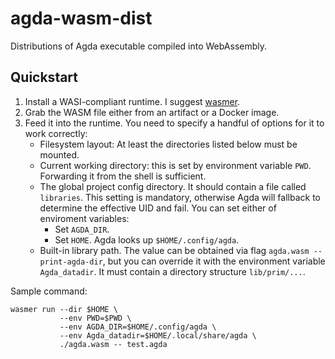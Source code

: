 # agda-wasm-dist

Distributions of Agda executable compiled into WebAssembly.

## Quickstart

1. Install a WASI-compliant runtime. I suggest [wasmer](https://wasmer.io/).
2. Grab the WASM file either from an artifact or a Docker image.
3. Feed it into the runtime. You need to specify a handful of options for it to work correctly:
   - Filesystem layout: At least the directories listed below must be mounted.
   - Current working directory: this is set by environment variable `PWD`. Forwarding it from the shell is sufficient.
   - The global project config directory. It should contain a file called `libraries`. This setting is mandatory, otherwise Agda will fallback to determine the effective UID and fail. You can set either of enviroment variables:
     - Set `AGDA_DIR`.
     - Set `HOME`. Agda looks up `$HOME/.config/agda`.
   - Built-in library path. The value can be obtained via flag `agda.wasm --print-agda-dir`, but you can override it with the environment variable `Agda_datadir`. It must contain a directory structure `lib/prim/...`.

Sample command:

```
wasmer run --dir $HOME \
           --env PWD=$PWD \
           --env AGDA_DIR=$HOME/.config/agda \
           --env Agda_datadir=$HOME/.local/share/agda \
           ./agda.wasm -- test.agda
```
